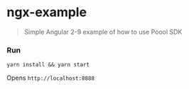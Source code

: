 # ngx-example

> Simple Angular 2-9 example of how to use Poool SDK

### Run

`yarn install && yarn start`

Opens `http://localhost:8888`
